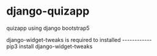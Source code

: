 # django-quizapp
quizapp using  django bootstrap5 

django-widget-tweaks is required to installed ------------  
pip3 install django-widget-tweaks
